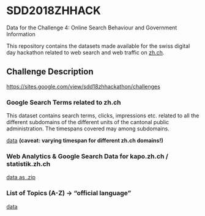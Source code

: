 # SDD2018ZHHACK
Data for the Challenge 4:  Online Search Behaviour and Government Information

This repository contains the datasets made available for the swiss digital day hackathon related to web search and web traffic on [zh.ch](zh.ch).

## Challenge Description
https://sites.google.com/view/sdd18zhhackathon/challenges

### Google Search Terms related to zh.ch
This dataset contains search terms, clicks, impressions etc. related to all the different subdomains of the different units of the cantonal public administration. The timespans covered may among subdomains.

[data](https://raw.githubusercontent.com/statistikZH/SDD2018ZHHACK/master/google_search.csv) __(caveat: varying timespan for different zh.ch domains!)__

### Web Analytics & Google Search Data for kapo.zh.ch / statistik.zh.ch

[data as .zip](https://github.com/statistikZH/SDD2018ZHHACK/raw/master/kapo_statistik_webanalytics%26search.zip)

### List of Topics (A-Z) → “official language”

[data](https://raw.githubusercontent.com/statistikZH/SDD2018ZHHACK/master/zhch_topics_a-z.csv)
